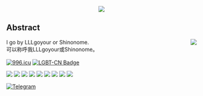 <p align="center"><img align="middle" src="https://count.getloli.com/get/@LLLgoyour?theme=moebooru-h" /></p>

## Abstract
<a href="https://github.com/LLLgoyour"><img align="right" src="https://github-readme-stats.vercel.app/api?username=LLLgoyour&show_icons=true&theme=radical"></a>
I go by LLLgoyour or Shinonome. <br>
可以称呼我LLLgoyour或Shinonome。 <br>
<br>
[![996.icu](https://img.shields.io/badge/link-996.icu-red.svg)](https://996.icu)
[![LGBT-CN Badge](https://img.shields.io/badge/Support-LGBTQIA-FF0000)](https://git.io/JfJiO)

[![](https://img.shields.io/badge/-Pascal-3065A6?style=flat-square)](https://www.freepascal.org/)
[![](https://img.shields.io/badge/-Java-red?style=flat-square&logo=openjdk&logoColor=black)](https://www.oracle.com/java/)
[![](https://img.shields.io/badge/-PHP-informational?style=flat-square&logo=php&logoColor=white)](https://www.php.net/)
[![](https://img.shields.io/badge/-JavaScript-114514?style=flat-square&logo=javascript&logoColor=white)](https://www.ecma-international.org/)
[![](https://img.shields.io/badge/-Vue.js-4fc08d?style=flat-square&logo=vue.js&logoColor=ffffff)](https://vuejs.org/)
[![](https://img.shields.io/badge/-Go-04ABD7?style=flat-square&logo=go&logoColor=black)](https://golang.org/)
[![](https://img.shields.io/badge/-Dart-04589C?style=flat-square&logo=dart&logoColor=white)](https://dart.dev/)
[![](https://img.shields.io/badge/-Latex-008080?style=flat-square&logo=latex&logoColor=white)](https://www.latex-project.org/)
[![](https://img.shields.io/badge/-Python-4381b3?style=flat-square&logo=python&logoColor=white)](https://www.python.org/)

[![Telegram](https://img.shields.io/badge/-telegram-red?color=white&logo=telegram&logoColor=black)](https://t.me/OverTExMZ295b3Vyride233)

<!--
LLLgoyour, 2024/1
-->
